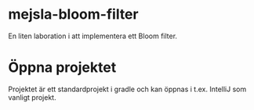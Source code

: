# mejsla-bloom-filter
En liten laboration i att implementera ett Bloom filter.

# Öppna projektet
Projektet är ett standardprojekt i gradle och kan öppnas i t.ex. IntelliJ som vanligt projekt.
